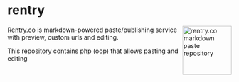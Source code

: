 # rentry

<a href="https://rentry.co/"><img width="110" height="110" src="https://rentry.co/static/logo-border-fit.png" align="right" alt="rentry.co markdown paste repository"></a>

[Rentry.co](https://rentry.co) is markdown-powered paste/publishing service with preview, custom urls and editing. 

This repository contains php (oop) that allows pasting and editing
  

